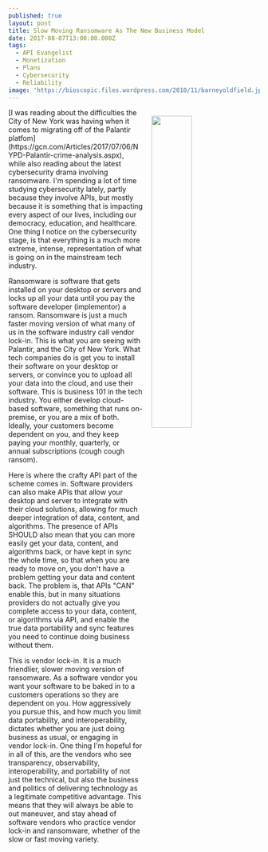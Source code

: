 ```yaml
---
published: true
layout: post
title: Slow Moving Ransomware As The New Business Model
date: 2017-08-07T13:00:00.000Z
tags:
  - API Evangelist
  - Monetization
  - Plans
  - Cybersecurity
  - Reliability
image: 'https://bioscopic.files.wordpress.com/2010/11/barneyoldfield.jpg'
---
```

<p><a href="https://thebioscope.net/2010/11/23/tied-to-the-tracks/"><img src="https://bioscopic.files.wordpress.com/2010/11/barneyoldfield.jpg" align="right" width="40%" style="padding: 15px;" /></a></p>[I was reading about the difficulties the City of New York was having when it comes to migrating off of the Palantir platfom](https://gcn.com/Articles/2017/07/06/NYPD-Palantir-crime-analysis.aspx), while also reading about the latest cybersecurity drama involving ransomware. I'm spending a lot of time studying cybersecurity lately, partly because they involve APIs, but mostly because it is something that is impacting every aspect of our lives, including our democracy, education, and healthcare. One thing I notice on the cybersecurity stage, is that everything is a much more extreme, intense, representation of what is going on in the mainstream tech industry.

Ransomware is software that gets installed on your desktop or servers and locks up all your data until you pay the software developer (implementor) a ransom. Ransomware is just a much faster moving version of what many of us in the software industry call vendor lock-in. This is what you are seeing with Palantir, and the City of New York. What tech companies do is get you to install their software on your desktop or servers, or convince you to upload all your data into the cloud, and use their software. This is business 101 in the tech industry. You either develop cloud-based software, something that runs on-premise, or you are a mix of both. Ideally, your customers become dependent on you, and they keep paying your monthly, quarterly, or annual subscriptions (cough cough ransom).

Here is where the crafty API part of the scheme comes in. Software providers can also make APIs that allow your desktop and server to integrate with their cloud solutions, allowing for much deeper integration of data, content, and algorithms. The presence of APIs SHOULD also mean that you can more easily get your data, content, and algorithms back, or have kept in sync the whole time, so that when you are ready to move on, you don't have a problem getting your data and content back. The problem is, that APIs "CAN" enable this, but in many situations providers do not actually give you complete access to your data, content, or algorithms via API, and enable the true data portability and sync features you need to continue doing business without them.

This is vendor lock-in. It is a much friendlier, slower moving version of ransomware. As a software vendor you want your software to be baked in to a customers operations so they are dependent on you. How aggressively you pursue this, and how much you limit data portability, and interoperability, dictates whether you are just doing business as usual, or engaging in vendor lock-in. One thing I'm hopeful for in all of this, are the vendors who see transparency, observability, interoperability, and portability of not just the technical, but also the business and politics of delivering technology as a legitimate competitive advantage. This means that they will always be able to out maneuver, and stay ahead of software vendors who practice vendor lock-in and ransomware, whether of the slow or fast moving variety.
